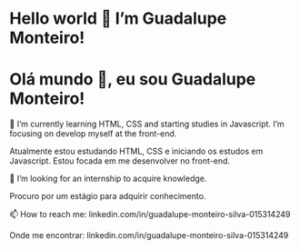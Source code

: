 # Hello world 👋 I’m Guadalupe Monteiro! 
# Olá mundo 👋, eu sou Guadalupe Monteiro!


<p>🌱 I’m currently learning HTML, CSS and starting studies in Javascript. 
I’m  focusing on develop myself at the front-end.</p>
<p>Atualmente estou estudando HTML, CSS e iniciando os estudos em Javascript. 
Estou focada em me desenvolver no front-end.</p>

<p>👯 I’m  looking for an internship to acquire knowledge.</p>
<p>Procuro por um estágio para adquirir conhecimento.</p>

<p>📫 How to reach me:  
linkedin.com/in/guadalupe-monteiro-silva-015314249</p>
<p>Onde me encontrar:  
linkedin.com/in/guadalupe-monteiro-silva-015314249</p>
